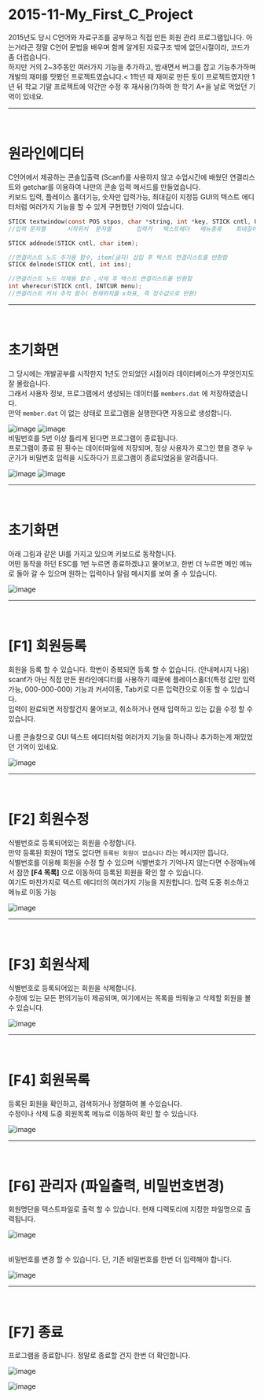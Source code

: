 # 2015-11-My_First_C_Project
2015년도 당시 C언어와 자료구조를 공부하고 직접 만든 회원 관리 프로그램입니다.
아는거라곤 정말 C언어 문법을 배우며 함께 알게된 자료구조 밖에 없던시절이라, 코드가 좀 더럽습니다. <br/>
하지만 거의 2~3주동안 여러가지 기능을 추가하고, 밤새면서 버그를 잡고 기능추가하며 개발의 재미를 맛봤던 프로젝트였습니다.<
1학년 때 재미로 만든 토이 프로젝트였지만 1년 뒤 학교 기말 프로젝트에 약간만 수정 후 재사용(?)하여 한 학기 A+을 날로 먹었던 기억이 있네요. 

<hr/>
<br/>

# 원라인에디터

C언어에서 제공하는 콘솔입출력 (Scanf)를 사용하지 않고 수업시간에 배웠던 연결리스트와 getchar를 이용하여 나만의 콘솔 입력 메서드를 만들었습니다.<br/>
키보드 입력, 플레이스 홀더기능, 숫자만 입력가능, 최대길이 지정등 GUI의 텍스트 에디터처럼 여러가지 기능을 할 수 있게 구현했던 기억이 있습니다.

```c
STICK textwindow(const POS stpos, char *string, int *key, STICK cntl, USE menu, int *len);
//입력 문자열	  시작위치  문자열		  입력키	텍스트헤더	메뉴종류	최대길이(x 인설트여부)

STICK addnode(STICK cntl, char item);

//연결리스트 노드 추가용 함수, item(글자) 삽입 후 텍스트 연결리스트를 반환함
STICK delnode(STICK cntl, int ins);

//연결리스트 노드 삭제용 함수 ,삭제 후 텍스트 연결리스트를 반환함
int wherecur(STICK cntl, INTCUR menu);
//연결리스트 커서 추적 함수( 현재위치를 x좌표, 즉 정수값으로 반환)
```

<hr/>
<br/>

# 초기화면

그 당시에는 개발공부를 시작한지 1년도 안되었던 시점이라 데이터베이스가 무엇인지도 잘 몰랐습니다.<br/>
그래서 사용자 정보, 프로그램에서 생성되는 데이터를 `members.dat` 에 저장하였습니다.<br/>
만약 `member.dat` 이 없는 상태로 프로그램을 실행한다면 자동으로 생성합니다.

![image](https://user-images.githubusercontent.com/26001202/122553599-dbf44500-d072-11eb-86d8-e28d5c40a126.png)
![image](https://user-images.githubusercontent.com/26001202/122553394-933c8c00-d072-11eb-8465-f48d4a5983b8.png)
<br/>
비밀번호를 5번 이상 틀리게 된다면 프로그램이 종료됩니다. <br/>
프로그램이 종료 된 횟수는 데이터파일에 저장되며, 정상 사용자가 로그인 했을 경우 누군가가 비밀번호 입력을 시도하다가 프로그램이 종료되었음을 알려줍니다.

![image](https://user-images.githubusercontent.com/26001202/122553843-283f8500-d073-11eb-9197-b0a5b6562822.png)
![image](https://user-images.githubusercontent.com/26001202/122553861-2ecdfc80-d073-11eb-91d1-4fbaa625f469.png)

<hr/>
<br/>

# 초기화면

아래 그림과 같은 UI를 가지고 있으며 키보드로 동작합니다.<br/>
어떤 동작을 하던 ESC를 1번 누르면 종료하겠냐고 물어보고, 한번 더 누르면 메인 메뉴로 돌아 갈 수 있으며 원하는 입력이나 알림 메시지를 보여 줄 수 있습니다.

![image](https://user-images.githubusercontent.com/26001202/122554208-a865ea80-d073-11eb-895a-711cb7aeb605.png)

<hr/>
<br/>

# [F1] 회원등록

회원을 등록 할 수 있습니다. 학번이 중복되면 등록 할 수 없습니다. (안내메시지 나옴)
scanf가 아닌 직접 만든 원라인에디터를 사용하기 떄문에 플레이스홀더(특정 값만 입력가능, 000-000-000) 기능과 커서이동, Tab키로 다른 입력칸으로 이동 할 수 있습니다.<br/>
입력이 완료되면 저장할건지 물어보고, 취소하거나 현재 입력하고 있는 값을 수정 할 수 있습니다.<br/>
<br/>
나름 콘솔창으로 GUI 텍스트 에디터처럼 여러가지 기능을 하나하나 추가하는게 재밌었던 기억이 있네요.

![image](https://user-images.githubusercontent.com/26001202/122554833-6f7a4580-d074-11eb-9775-c55e0c9f1596.png)

<hr/>
<br/>

# [F2] 회원수정
식별번호로 등록되어있는 회원을 수정합니다.<br/>
만약 등록된 회원이 1명도 없다면 `등록된 회원이 없습니다` 라는 메시지만 뜹니다.<br/>
식별번호를 이용해 회원을 수정 할 수 있으며 식별번호가 기억나지 않는다면 수정메뉴에서 잠깐 **[F4 목록]** 으로 이동하여 등록된 회원을 확인 할 수 있습니다.<br/>
여기도 마찬가지로 텍스트 에디터의 여러가지 기능을 지원합니다. 입력 도중 취소하고 메뉴로 이동 가능

![image](https://user-images.githubusercontent.com/26001202/122555071-c4b65700-d074-11eb-9e39-ba1cef593d42.png)

<hr/>
<br/>

# [F3] 회원삭제
식별번호로 등록되어있는 회원을 삭제합니다.<br/>
수정에 있는 모든 편의기능이 제공되며, 여기에서는 목록을 띄워놓고 삭제할 회원을 볼 수 있습니다.

![image](https://user-images.githubusercontent.com/26001202/122555473-4dcd8e00-d075-11eb-9c64-bb6b05c98bb9.png)

<hr/>
<br/>

# [F4] 회원목록
등록된 회원을 확인하고, 검색하거나 정렬하여 볼 수있습니다.<br/>
수정이나 삭제 도중 회원목록 메뉴로 이동하여 확인 할 수 있습니다.

![image](https://user-images.githubusercontent.com/26001202/122556084-0dbadb00-d076-11eb-86b7-61688eb61b0b.png)


<hr/>
<br/>

# [F6] 관리자 (파일출력, 비밀번호변경)

회원명단을 텍스트파일로 출력 할 수 있습니다. 현재 디렉토리에 지정한 파일명으로 출력됩니다. 

![image](https://user-images.githubusercontent.com/26001202/122556368-60949280-d076-11eb-897f-7a08dc734029.png)

<br/>
비밀번호를 변경 할 수 있습니다. 단, 기존 비밀번호를 한번 더 입력해야 합니다.

![image](https://user-images.githubusercontent.com/26001202/122556578-a8b3b500-d076-11eb-8ada-a3984639b0ab.png)


<hr/>
<br/>

# [F7] 종료
프로그램을 종료합니다. 정말로 종료할 건지 한번 더 확인합니다.

![image](https://user-images.githubusercontent.com/26001202/122556647-bb2dee80-d076-11eb-9060-482ea1298150.png)

![image](https://user-images.githubusercontent.com/26001202/122556757-da2c8080-d076-11eb-8b46-4815a18c8b19.png)
